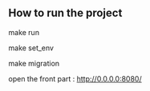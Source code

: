 ## How to run the project

make run

make set_env

make migration

open the front part : http://0.0.0.0:8080/

